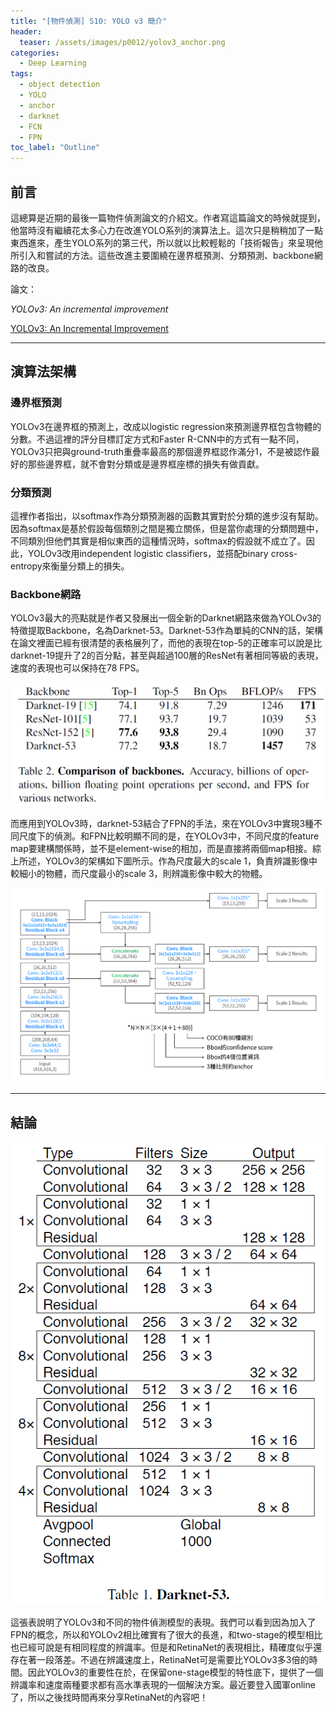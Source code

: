```yaml
---
title: "[物件偵測] S10: YOLO v3 簡介"
header:
  teaser: /assets/images/p0012/yolov3_anchor.png
categories:
  - Deep Learning
tags:
  - object detection
  - YOLO
  - anchor
  - darknet
  - FCN
  - FPN
toc_label: "Outline"
---
```


## **前言**

這總算是近期的最後一篇物件偵測論文的介紹文。作者寫這篇論文的時候就提到，他當時沒有繼續花太多心力在改進YOLO系列的演算法上。這次只是稍稍加了一點東西進來，產生YOLO系列的第三代，所以就以比較輕鬆的「技術報告」來呈現他所引入和嘗試的方法。這些改進主要圍繞在邊界框預測、分類預測、backbone網路的改良。

論文：

*YOLOv3: An incremental improvement*

[YOLOv3: An Incremental Improvement](https://arxiv.org/abs/1804.02767)

---

## **演算法架構**

### **邊界框預測**

YOLOv3在邊界框的預測上，改成以logistic regression來預測邊界框包含物體的分數。不過這裡的評分目標訂定方式和Faster R-CNN中的方式有一點不同，YOLOv3只把與ground-truth重疊率最高的那個邊界框認作滿分1，不是被認作最好的那些邊界框，就不會對分類或是邊界框座標的損失有做貢獻。

### **分類預測**

這裡作者指出，以softmax作為分類預測器的函數其實對於分類的進步沒有幫助。因為softmax是基於假設每個類別之間是獨立關係，但是當你處理的分類問題中，不同類別但他們其實是相似東西的這種情況時，softmax的假設就不成立了。因此，YOLOv3改用independent logistic classifiers，並搭配binary cross-entropy來衡量分類上的損失。

### **Backbone網路**

YOLOv3最大的亮點就是作者又發展出一個全新的Darknet網路來做為YOLOv3的特徵提取Backbone，名為Darknet-53。Darknet-53作為單純的CNN的話，架構在論文裡面已經有很清楚的表格展列了，而他的表現在top-5的正確率可以說是比darknet-19提升了2的百分點，甚至與超過100層的ResNet有著相同等級的表現，速度的表現也可以保持在78 FPS。

![](/assets/images/p0012/yolov3_03.png)

而應用到YOLOv3時，darknet-53結合了FPN的手法，來在YOLOv3中實現3種不同尺度下的偵測。和FPN比較明顯不同的是，在YOLOv3中，不同尺度的feature map要建構關係時，並不是element-wise的相加，而是直接將兩個map相接。綜上所述，YOLOv3的架構如下圖所示。作為尺度最大的scale 1，負責辨識影像中較細小的物體，而尺度最小的scale 3，則辨識影像中較大的物體。

![](/assets/images/p0012/yolov3_01.png)

---

## **結論**

![](/assets/images/p0012/yolov3_02.png)

這張表說明了YOLOv3和不同的物件偵測模型的表現。我們可以看到因為加入了FPN的概念，所以和YOLOv2相比確實有了很大的長進，和two-stage的模型相比也已經可說是有相同程度的辨識率。但是和RetinaNet的表現相比，精確度似乎還存在著一段落差。不過在辨識速度上，RetinaNet可是需要比YOLOv3多3倍的時間。因此YOLOv3的重要性在於，在保留one-stage模型的特性底下，提供了一個辨識率和速度兩種要求都有高水準表現的一個解決方案。最近要登入國軍online了，所以之後找時間再來分享RetinaNet的內容吧！